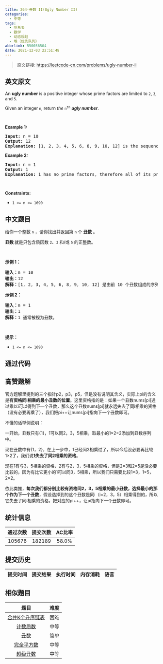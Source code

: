 ```yaml
---
title: 264-丑数 II(Ugly Number II)
categories:
  - 中等
tags:
  - 哈希表
  - 数学
  - 动态规划
  - 堆（优先队列）
abbrlink: 550056504
date: 2021-12-03 22:51:48
---
```


> 原文链接: https://leetcode-cn.com/problems/ugly-number-ii


## 英文原文
<div><p>An <strong>ugly number</strong> is a positive integer whose prime factors are limited to <code>2</code>, <code>3</code>, and <code>5</code>.</p>

<p>Given an integer <code>n</code>, return <em>the</em> <code>n<sup>th</sup></code> <em><strong>ugly number</strong></em>.</p>

<p>&nbsp;</p>
<p><strong>Example 1:</strong></p>

<pre>
<strong>Input:</strong> n = 10
<strong>Output:</strong> 12
<strong>Explanation:</strong> [1, 2, 3, 4, 5, 6, 8, 9, 10, 12] is the sequence of the first 10 ugly numbers.
</pre>

<p><strong>Example 2:</strong></p>

<pre>
<strong>Input:</strong> n = 1
<strong>Output:</strong> 1
<strong>Explanation:</strong> 1 has no prime factors, therefore all of its prime factors are limited to 2, 3, and 5.
</pre>

<p>&nbsp;</p>
<p><strong>Constraints:</strong></p>

<ul>
	<li><code>1 &lt;= n &lt;= 1690</code></li>
</ul>
</div>

## 中文题目
<div><p>给你一个整数 <code>n</code> ，请你找出并返回第 <code>n</code> 个 <strong>丑数</strong> 。</p>

<p><strong>丑数 </strong>就是只包含质因数 <code>2</code>、<code>3</code> 和/或 <code>5</code> 的正整数。</p>

<p> </p>

<p><strong>示例 1：</strong></p>

<pre>
<strong>输入：</strong>n = 10
<strong>输出：</strong>12
<strong>解释：</strong>[1, 2, 3, 4, 5, 6, 8, 9, 10, 12] 是由前 10 个丑数组成的序列。
</pre>

<p><strong>示例 2：</strong></p>

<pre>
<strong>输入：</strong>n = 1
<strong>输出：</strong>1
<strong>解释：</strong>1 通常被视为丑数。
</pre>

<p> </p>

<p><strong>提示：</strong></p>

<ul>
	<li><code>1 <= n <= 1690</code></li>
</ul>
</div>

## 通过代码
<RecoDemo>
</RecoDemo>


## 高赞题解
官方题解里提到的三个指针p2，p3，p5，但是没有说明其含义，实际上pi的含义是**有资格同i相乘的最小丑数的位置**。这里资格指的是：如果一个丑数nums[pi]通过乘以i可以得到下一个丑数，那么这个丑数nums[pi]就永远失去了同i相乘的资格（没有必要再乘了），我们把pi++让nums[pi]指向下一个丑数即可。



不懂的话举例说明：



一开始，丑数只有{1}，1可以同2，3，5相乘，取最小的1×2=2添加到丑数序列中。



现在丑数中有{1，2}，在上一步中，1已经同2相乘过了，所以今后没必要再比较1×2了，我们说**1失去了同2相乘的资格**。



现在1有与3，5相乘的资格，2有与2，3，5相乘的资格，但是2×3和2×5是没必要比较的，因为有比它更小的1可以同3，5相乘，所以我们只需要比较1×3，1×5，2×2。



依此类推，**每次我们都分别比较有资格同2，3，5相乘的最小丑数，选择最小的那个作为下一个丑数**，假设选择到的这个丑数是同i（i=2，3，5）相乘得到的，所以它失去了同i相乘的资格，把对应的pi++，让pi指向下一个丑数即可。

## 统计信息
| 通过次数 | 提交次数 | AC比率 |
| :------: | :------: | :------: |
|    105676    |    182189    |   58.0%   |

## 提交历史
| 提交时间 | 提交结果 | 执行时间 |  内存消耗  | 语言 |
| :------: | :------: | :------: | :--------: | :--------: |


## 相似题目
|                             题目                             | 难度 |
| :----------------------------------------------------------: | :---------: |
| [合并K个升序链表](https://leetcode-cn.com/problems/merge-k-sorted-lists/) | 困难|
| [计数质数](https://leetcode-cn.com/problems/count-primes/) | 中等|
| [丑数](https://leetcode-cn.com/problems/ugly-number/) | 简单|
| [完全平方数](https://leetcode-cn.com/problems/perfect-squares/) | 中等|
| [超级丑数](https://leetcode-cn.com/problems/super-ugly-number/) | 中等|
